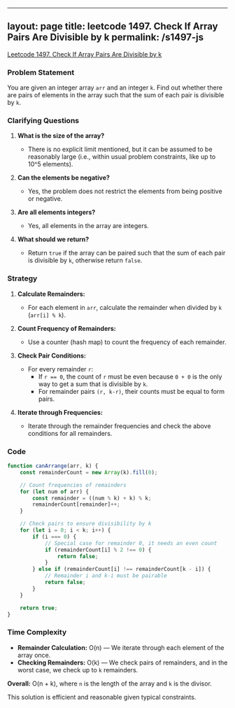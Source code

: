
---
layout: page
title: leetcode 1497. Check If Array Pairs Are Divisible by k
permalink: /s1497-js
---
[Leetcode 1497. Check If Array Pairs Are Divisible by k](https://algoadvance.github.io/algoadvance/l1497)
### Problem Statement

You are given an integer array `arr` and an integer `k`. Find out whether there are pairs of elements in the array such that the sum of each pair is divisible by `k`.

### Clarifying Questions

1. **What is the size of the array?**
   - There is no explicit limit mentioned, but it can be assumed to be reasonably large (i.e., within usual problem constraints, like up to 10^5 elements).

2. **Can the elements be negative?**
   - Yes, the problem does not restrict the elements from being positive or negative.

3. **Are all elements integers?**
   - Yes, all elements in the array are integers.

4. **What should we return?**
   - Return `true` if the array can be paired such that the sum of each pair is divisible by `k`, otherwise return `false`.

### Strategy

1. **Calculate Remainders:**
   - For each element in `arr`, calculate the remainder when divided by `k` (`arr[i] % k`). 

2. **Count Frequency of Remainders:**
   - Use a counter (hash map) to count the frequency of each remainder.

3. **Check Pair Conditions:**
   - For every remainder `r`:
     - If `r == 0`, the count of `r` must be even because `0 + 0` is the only way to get a sum that is divisible by `k`.
     - For remainder pairs `(r, k-r)`, their counts must be equal to form pairs.

4. **Iterate through Frequencies:**
   - Iterate through the remainder frequencies and check the above conditions for all remainders.

### Code

```javascript
function canArrange(arr, k) {
    const remainderCount = new Array(k).fill(0);

    // Count frequencies of remainders
    for (let num of arr) {
        const remainder = ((num % k) + k) % k;
        remainderCount[remainder]++;
    }

    // Check pairs to ensure divisibility by k
    for (let i = 0; i < k; i++) {
        if (i === 0) {
            // Special case for remainder 0, it needs an even count
            if (remainderCount[i] % 2 !== 0) {
                return false;
            }
        } else if (remainderCount[i] !== remainderCount[k - i]) {
            // Remainder i and k-i must be pairable
            return false;
        }
    }

    return true;
}
```

### Time Complexity

- **Remainder Calculation:** O(n) — We iterate through each element of the array once.
- **Checking Remainders:** O(k) — We check pairs of remainders, and in the worst case, we check up to `k` remainders.

**Overall:** O(n + k), where `n` is the length of the array and `k` is the divisor.

This solution is efficient and reasonable given typical constraints.